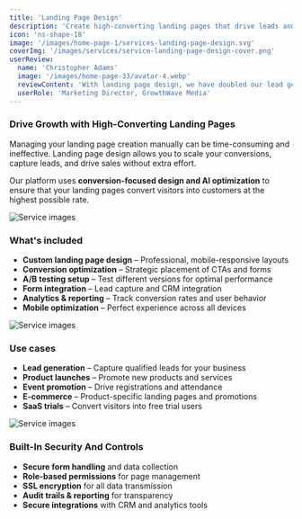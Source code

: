 ```yaml
---
title: 'Landing Page Design'
description: 'Create high-converting landing pages that drive leads and sales with professional design and optimization.'
icon: 'ns-shape-18'
image: '/images/home-page-1/services-landing-page-design.svg'
coverImg: '/images/services/service-landing-page-design-cover.png'
userReview:
  name: 'Christopher Adams'
  image: '/images/home-page-33/avatar-4.webp'
  reviewContent: 'With landing page design, we have doubled our lead generation while cutting bounce rates in half. It has become a vital part of our growth strategy.'
  userRole: 'Marketing Director, GrowthWave Media'
---
```


### Drive Growth with High-Converting Landing Pages

Managing your landing page creation manually can be time-consuming and ineffective. Landing page design allows you to scale your conversions, capture leads, and drive sales without extra effort.

Our platform uses **conversion-focused design and AI optimization** to ensure that your landing pages convert visitors into customers at the highest possible rate.

![Service images](/images/services/service-details-1.png)

### What's included

- **Custom landing page design** – Professional, mobile-responsive layouts
- **Conversion optimization** – Strategic placement of CTAs and forms
- **A/B testing setup** – Test different versions for optimal performance
- **Form integration** – Lead capture and CRM integration
- **Analytics & reporting** – Track conversion rates and user behavior
- **Mobile optimization** – Perfect experience across all devices

![Service images](/images/services/service-details-2.png)

### Use cases

- **Lead generation** – Capture qualified leads for your business
- **Product launches** – Promote new products and services
- **Event promotion** – Drive registrations and attendance
- **E-commerce** – Product-specific landing pages and promotions
- **SaaS trials** – Convert visitors into free trial users

![Service images](/images/services/service-details-3.jpg)

### Built-In Security And Controls

- **Secure form handling** and data collection
- **Role-based permissions** for page management
- **SSL encryption** for all data transmission
- **Audit trails & reporting** for transparency
- **Secure integrations** with CRM and analytics tools
